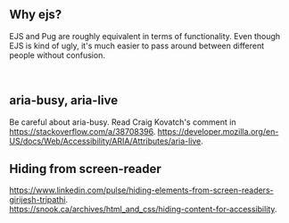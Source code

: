 ## Why ejs?

EJS and Pug are roughly equivalent in terms of functionality. Even though EJS is kind of ugly, it's much easier to pass around between different people without confusion.

</br>


## aria-busy, aria-live
Be careful about aria-busy. Read Craig Kovatch's comment in https://stackoverflow.com/a/38708396.
https://developer.mozilla.org/en-US/docs/Web/Accessibility/ARIA/Attributes/aria-live.

## Hiding from screen-reader
https://www.linkedin.com/pulse/hiding-elements-from-screen-readers-girijesh-tripathi.  
https://snook.ca/archives/html_and_css/hiding-content-for-accessibility.